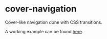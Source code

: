 cover-navigation
================

Cover-like navigation done with CSS transitions.

A working example can be found [here](http://steinerize.com).
